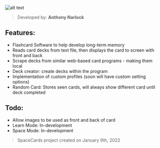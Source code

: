 ![alt text](https://i.imgur.com/YAyoFpK.png)

> Developed by: <b>Anthony Narlock</b>

## Features:
- Flashcard Software to help develop long-term memory
- Reads card decks from text file, then displays the card to screen with front and back
- Scrape decks from similar web-based card programs - making them local
- Deck creator: create decks within the program
- Implementation of custom profiles (soon will have custom setting options)
- Random Card: Stores seen cards, will always show different card until deck completed

## Todo:
- Allow images to be used as front and back of card
- Learn Mode: In-development
- Space Mode: In-development

> SpaceCards project created on January 9th, 2022

